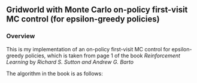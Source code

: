 ## Gridworld with Monte Carlo on-policy first-visit MC control (for epsilon-greedy policies)

### Overview

This is my implementation of an on-policy first-visit MC control for epsilon-greedy policies, which is taken from page 1 of the book *Reinforcement Learning* by *Richard S. Sutton and Andrew G. Barto*

The algorithm in the book is as follows:




